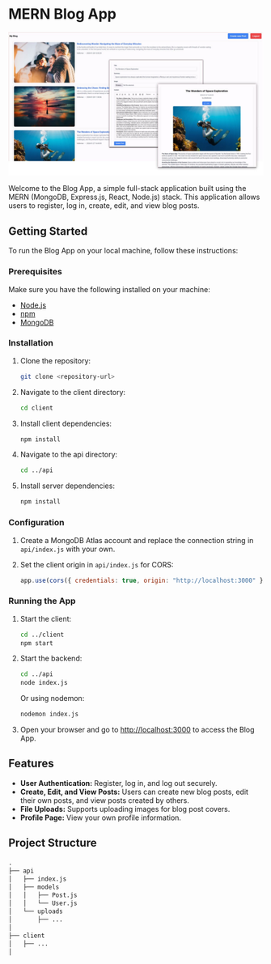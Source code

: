 # MERN Blog App

![showcase](showcase.jpg)

Welcome to the Blog App, a simple full-stack application built using the MERN (MongoDB, Express.js, React, Node.js) stack. This application allows users to register, log in, create, edit, and view blog posts.

## Getting Started

To run the Blog App on your local machine, follow these instructions:

### Prerequisites

Make sure you have the following installed on your machine:

- [Node.js](https://nodejs.org/)
- [npm](https://www.npmjs.com/)
- [MongoDB](https://www.mongodb.com/)

### Installation

1. Clone the repository:

   ```bash
   git clone <repository-url>
   ```

2. Navigate to the client directory:

   ```bash
   cd client
   ```

3. Install client dependencies:

   ```bash
   npm install
   ```

4. Navigate to the api directory:

   ```bash
   cd ../api
   ```

5. Install server dependencies:

   ```bash
   npm install
   ```

### Configuration

1. Create a MongoDB Atlas account and replace the connection string in `api/index.js` with your own.

2. Set the client origin in `api/index.js` for CORS:

   ```javascript
   app.use(cors({ credentials: true, origin: "http://localhost:3000" }));
   ```

### Running the App

1. Start the client:

   ```bash
   cd ../client
   npm start
   ```

2. Start the backend:

   ```bash
   cd ../api
   node index.js
   ```

   Or using nodemon:

   ```bash
   nodemon index.js
   ```

3. Open your browser and go to [http://localhost:3000](http://localhost:3000) to access the Blog App.

## Features

- **User Authentication:** Register, log in, and log out securely.
- **Create, Edit, and View Posts:** Users can create new blog posts, edit their own posts, and view posts created by others.
- **File Uploads:** Supports uploading images for blog post covers.
- **Profile Page:** View your own profile information.

## Project Structure

```plaintext
.
├── api
│   ├── index.js
│   ├── models
│   │   ├── Post.js
│   │   └── User.js
│   └── uploads
│       ├── ...
│
├── client
│   ├── ...
│
```
